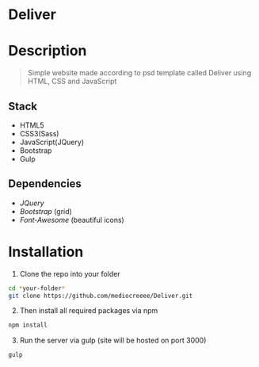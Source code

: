 # Deliver

# Description

> Simple website made according to psd template called Deliver using HTML, CSS and JavaScript

## Stack

- HTML5
- CSS3(Sass)
- JavaScript(JQuery)
- Bootstrap
- Gulp

## Dependencies

- _JQuery_
- _Bootstrap_ (grid)
- _Font-Awesome_ (beautiful icons)

# Installation

1. Clone the repo into your folder

```sh
cd *your-folder*
git clone https://github.com/mediocreeee/Deliver.git
```

2. Then install all required packages via npm

```sh
npm install
```

3. Run the server via gulp (site will be hosted on port 3000)

```sh
gulp
```
